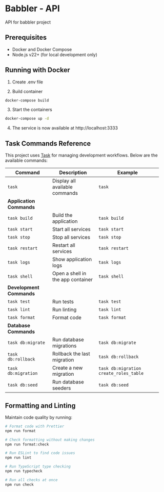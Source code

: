 # Babbler - API

API for babbler project

## Prerequisites

- Docker and Docker Compose
- Node.js v22+ (for local development only)

## Running with Docker

1. Create .env file

2. Build container

```bash
docker-compose build
```

3. Start the containers

```bash
docker-compose up -d
```

4. The service is now available at http://localhost:3333

## Task Commands Reference

This project uses [Task](https://taskfile.dev/) for managing development workflows. Below are the available commands:

| Command                        | Description                       | Example                                  |
| ------------------------------ | --------------------------------- | ---------------------------------------- |
| `task`                       | Display all available commands    | `task`                                 |
| **Application Commands** |                                   |                                          |
| `task build`                 | Build the application             | `task build`                           |
| `task start`                 | Start all services                | `task start`                           |
| `task stop`                  | Stop all services                 | `task stop`                            |
| `task restart`               | Restart all services              | `task restart`                         |
| `task logs`                  | Show application logs             | `task logs`                            |
| `task shell`                 | Open a shell in the app container | `task shell`                           |
| **Development Commands** |                                   |                                          |
| `task test`                  | Run tests                         | `task test`                            |
| `task lint`                  | Run linting                       | `task lint`                            |
| `task format`                | Format code                       | `task format`                          |
| **Database Commands**    |                                   |                                          |
| `task db:migrate`            | Run database migrations           | `task db:migrate`                      |
| `task db:rollback`           | Rollback the last migration       | `task db:rollback`                     |
| `task db:migration`          | Create a new migration            | `task db:migration create_roles_table` |
| `task db:seed`               | Run database seeders              | `task db:seed`                         |

## Formatting and Linting

Maintain code quality by running:

```bash
# Format code with Prettier
npm run format

# Check formatting without making changes
npm run format:check

# Run ESLint to find code issues
npm run lint

# Run TypeScript type checking
npm run typecheck

# Run all checks at once
npm run check
```
